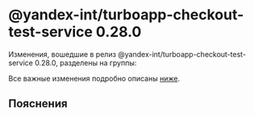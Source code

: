 # @yandex-int/turboapp-checkout-test-service 0.28.0

<!-- ЧЕЛОВЕЧЕСКОЕ ВСТУПЛЕНИЕ -->

Изменения, вошедшие в релиз @yandex-int/turboapp-checkout-test-service 0.28.0, разделены на группы:

Все важные изменения подробно описаны [ниже](#Пояснения).

## Пояснения

